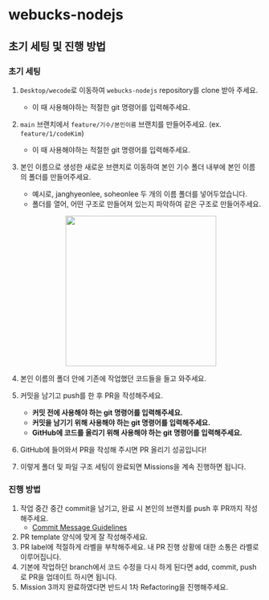 # webucks-nodejs

## 초기 세팅 및 진행 방법

### 초기 세팅

1. `Desktop/wecode`로 이동하여 `webucks-nodejs` repository를 clone 받아 주세요.
   - 이 때 사용해야하는 적절한 git 명령어를 입력해주세요.
2. `main` 브랜치에서 `feature/기수/본인이름` 브랜치를 만들어주세요. (ex. `feature/1/codeKim`)
   - 이 때 사용해야하는 적절한 git 명령어를 입력해주세요.
3. 본인 이름으로 생성한 새로운 브랜치로 이동하여 본인 기수 폴더 내부에 본인 이름의 폴더를 만들어주세요.

   - 예시로, janghyeonlee, soheonlee 두 개의 이름 폴더를 넣어두었습니다.
   - 폴더를 열어, 어떤 구조로 만들어져 있는지 파악하여 같은 구조로 만들어주세요.

   <p align="center">
   <img src="https://user-images.githubusercontent.com/66706492/128461451-e76399dc-09ff-4e48-becb-94e3e51d3fa3.png" width="300"/>
   </p>

4. 본인 이름의 폴더 안에 기존에 작업했던 코드들을 들고 와주세요.
5. 커밋을 남기고 push를 한 후 PR을 작성해주세요.
   - **커밋 전에 사용해야 하는 git 명령어를 입력해주세요.**
   - **커밋을 남기기 위해 사용해야 하는 git 명령어를 입력해주세요.**
   - **GitHub에 코드를 올리기 위해 사용해야 하는 git 명령어를 입력해주세요.**
6. GitHub에 들어와서 PR을 작성해 주시면 PR 올리기 성공입니다!
7. 이렇게 폴더 및 파일 구조 세팅이 완료되면 Missions을 계속 진행하면 됩니다.

### 진행 방법

1. 작업 중간 중간 commit을 남기고, 완료 시 본인의 브랜치를 push 후 PR까지 작성해주세요.
   - [Commit Message Guidelines](https://www.notion.so/Commit-Message-Guidelines-225f28bec2ba4e9384fbae5bb87f4003)
2. PR template 양식에 맞게 잘 작성해주세요.
3. PR label에 적절하게 라벨을 부착해주세요. 내 PR 진행 상황에 대한 소통은 라벨로 이루어집니다.
4. 기본에 작업하던 branch에서 코드 수정을 다시 하게 된다면 add, commit, push로 PR을 업데이트 하시면 됩니다.
5. Mission 3까지 완료하였다면 반드시 1차 Refactoring을 진행해주세요.
